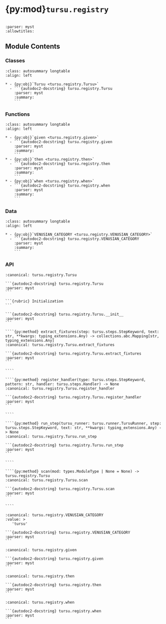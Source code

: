 # {py:mod}`tursu.registry`

```{py:module} tursu.registry
```

```{autodoc2-docstring} tursu.registry
:parser: myst
:allowtitles:
```

## Module Contents

### Classes

````{list-table}
:class: autosummary longtable
:align: left

* - {py:obj}`Tursu <tursu.registry.Tursu>`
  - ```{autodoc2-docstring} tursu.registry.Tursu
    :parser: myst
    :summary:
    ```
````

### Functions

````{list-table}
:class: autosummary longtable
:align: left

* - {py:obj}`given <tursu.registry.given>`
  - ```{autodoc2-docstring} tursu.registry.given
    :parser: myst
    :summary:
    ```
* - {py:obj}`then <tursu.registry.then>`
  - ```{autodoc2-docstring} tursu.registry.then
    :parser: myst
    :summary:
    ```
* - {py:obj}`when <tursu.registry.when>`
  - ```{autodoc2-docstring} tursu.registry.when
    :parser: myst
    :summary:
    ```
````

### Data

````{list-table}
:class: autosummary longtable
:align: left

* - {py:obj}`VENUSIAN_CATEGORY <tursu.registry.VENUSIAN_CATEGORY>`
  - ```{autodoc2-docstring} tursu.registry.VENUSIAN_CATEGORY
    :parser: myst
    :summary:
    ```
````

### API

`````{py:class} Tursu()
:canonical: tursu.registry.Tursu

```{autodoc2-docstring} tursu.registry.Tursu
:parser: myst
```

```{rubric} Initialization
```

```{autodoc2-docstring} tursu.registry.Tursu.__init__
:parser: myst
```

````{py:method} extract_fixtures(step: tursu.steps.StepKeyword, text: str, **kwargs: typing_extensions.Any) -> collections.abc.Mapping[str, typing_extensions.Any]
:canonical: tursu.registry.Tursu.extract_fixtures

```{autodoc2-docstring} tursu.registry.Tursu.extract_fixtures
:parser: myst
```

````

````{py:method} register_handler(type: tursu.steps.StepKeyword, pattern: str, handler: tursu.steps.Handler) -> None
:canonical: tursu.registry.Tursu.register_handler

```{autodoc2-docstring} tursu.registry.Tursu.register_handler
:parser: myst
```

````

````{py:method} run_step(tursu_runner: tursu.runner.TursuRunner, step: tursu.steps.StepKeyword, text: str, **kwargs: typing_extensions.Any) -> None
:canonical: tursu.registry.Tursu.run_step

```{autodoc2-docstring} tursu.registry.Tursu.run_step
:parser: myst
```

````

````{py:method} scan(mod: types.ModuleType | None = None) -> tursu.registry.Tursu
:canonical: tursu.registry.Tursu.scan

```{autodoc2-docstring} tursu.registry.Tursu.scan
:parser: myst
```

````

`````

````{py:data} VENUSIAN_CATEGORY
:canonical: tursu.registry.VENUSIAN_CATEGORY
:value: >
   'tursu'

```{autodoc2-docstring} tursu.registry.VENUSIAN_CATEGORY
:parser: myst
```

````

````{py:function} given(pattern: str) -> typing.Callable[[tursu.steps.Handler], tursu.steps.Handler]
:canonical: tursu.registry.given

```{autodoc2-docstring} tursu.registry.given
:parser: myst
```
````

````{py:function} then(pattern: str) -> typing.Callable[[tursu.steps.Handler], tursu.steps.Handler]
:canonical: tursu.registry.then

```{autodoc2-docstring} tursu.registry.then
:parser: myst
```
````

````{py:function} when(pattern: str) -> typing.Callable[[tursu.steps.Handler], tursu.steps.Handler]
:canonical: tursu.registry.when

```{autodoc2-docstring} tursu.registry.when
:parser: myst
```
````
